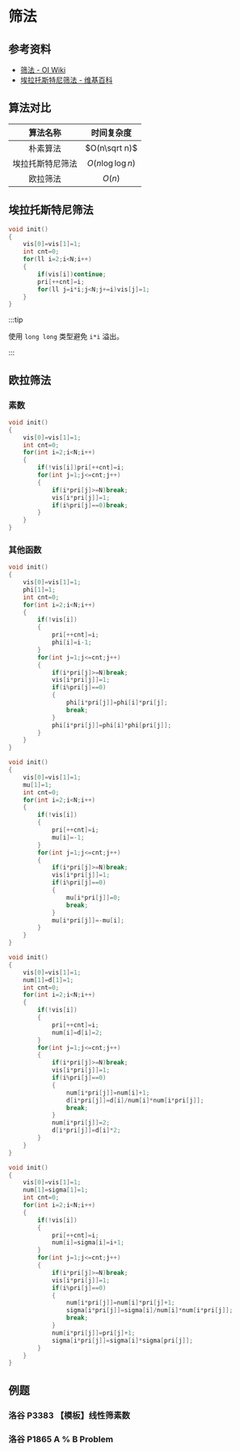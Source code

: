 # 筛法

## 参考资料

- [筛法 - OI Wiki](https://oi-wiki.org/math/number-theory/sieve/)
- [埃拉托斯特尼筛法 - 维基百科](https://zh.wikipedia.org/zh-cn/埃拉托斯特尼筛法)

## 算法对比

|     算法名称     |    时间复杂度    |
| :--------------: | :--------------: |
|     朴素算法     |  $O(n\sqrt n)$   |
| 埃拉托斯特尼筛法 | $O(n\log\log n)$ |
|     欧拉筛法     |      $O(n)$      |

## 埃拉托斯特尼筛法

```cpp
void init()
{
	vis[0]=vis[1]=1;
	int cnt=0;
	for(ll i=2;i<N;i++)
	{
		if(vis[i])continue;
		pri[++cnt]=i;
		for(ll j=i*i;j<N;j+=i)vis[j]=1;
	}
}
```

:::tip

使用 `long long` 类型避免 `i*i` 溢出。

:::

## 欧拉筛法

### 素数

```cpp
void init()
{
	vis[0]=vis[1]=1;
	int cnt=0;
	for(int i=2;i<N;i++)
	{
		if(!vis[i])pri[++cnt]=i;
		for(int j=1;j<=cnt;j++)
		{
			if(i*pri[j]>=N)break;
			vis[i*pri[j]]=1;
			if(i%pri[j]==0)break;
		}
	}
}
```

### 其他函数

<Tabs>
<TabItem value="欧拉函数">

```cpp
void init()
{
	vis[0]=vis[1]=1;
	phi[1]=1;
	int cnt=0;
	for(int i=2;i<N;i++)
	{
		if(!vis[i])
		{
			pri[++cnt]=i;
			phi[i]=i-1;
		}
		for(int j=1;j<=cnt;j++)
		{
			if(i*pri[j]>=N)break;
			vis[i*pri[j]]=1;
			if(i%pri[j]==0)
			{
				phi[i*pri[j]]=phi[i]*pri[j];
				break;
			}
			phi[i*pri[j]]=phi[i]*phi[pri[j]];
		}
	}
}
```

</TabItem>
<TabItem value="莫比乌斯函数">

```cpp
void init()
{
	vis[0]=vis[1]=1;
	mu[1]=1;
	int cnt=0;
	for(int i=2;i<N;i++)
	{
		if(!vis[i])
		{
			pri[++cnt]=i;
			mu[i]=-1;
		}
		for(int j=1;j<=cnt;j++)
		{
			if(i*pri[j]>=N)break;
			vis[i*pri[j]]=1;
			if(i%pri[j]==0)
			{
				mu[i*pri[j]]=0;
				break;
			}
			mu[i*pri[j]]=-mu[i];
		}
	}
}
```

</TabItem>
<TabItem value="约数个数函数">

```cpp
void init()
{
	vis[0]=vis[1]=1;
	num[1]=d[1]=1;
	int cnt=0;
	for(int i=2;i<N;i++)
	{
		if(!vis[i])
		{
			pri[++cnt]=i;
			num[i]=d[i]=2;
		}
		for(int j=1;j<=cnt;j++)
		{
			if(i*pri[j]>=N)break;
			vis[i*pri[j]]=1;
			if(i%pri[j]==0)
			{
				num[i*pri[j]]=num[i]+1;
				d[i*pri[j]]=d[i]/num[i]*num[i*pri[j]];
				break;
			}
			num[i*pri[j]]=2;
			d[i*pri[j]]=d[i]*2;
		}
	}
}
```

</TabItem>
<TabItem value="约数和函数">

```cpp
void init()
{
	vis[0]=vis[1]=1;
	num[1]=sigma[1]=1;
	int cnt=0;
	for(int i=2;i<N;i++)
	{
		if(!vis[i])
		{
			pri[++cnt]=i;
			num[i]=sigma[i]=i+1;
		}
		for(int j=1;j<=cnt;j++)
		{
			if(i*pri[j]>=N)break;
			vis[i*pri[j]]=1;
			if(i%pri[j]==0)
			{
				num[i*pri[j]]=num[i]*pri[j]+1;
				sigma[i*pri[j]]=sigma[i]/num[i]*num[i*pri[j]];
				break;
			}
			num[i*pri[j]]=pri[j]+1;
			sigma[i*pri[j]]=sigma[i]*sigma[pri[j]];
		}
	}
}
```

</TabItem>
</Tabs>

## 例题

### 洛谷 P3383 【模板】线性筛素数

<Problem id="P3383" />

### 洛谷 P1865 A % B Problem

<Problem id="P1865" />
